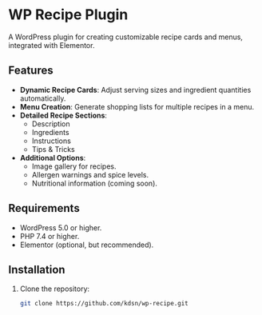 # WP Recipe Plugin

A WordPress plugin for creating customizable recipe cards and menus, integrated with Elementor.

## Features
- **Dynamic Recipe Cards**: Adjust serving sizes and ingredient quantities automatically.
- **Menu Creation**: Generate shopping lists for multiple recipes in a menu.
- **Detailed Recipe Sections**:
  - Description
  - Ingredients
  - Instructions
  - Tips & Tricks
- **Additional Options**:
  - Image gallery for recipes.
  - Allergen warnings and spice levels.
  - Nutritional information (coming soon).

## Requirements
- WordPress 5.0 or higher.
- PHP 7.4 or higher.
- Elementor (optional, but recommended).

## Installation
1. Clone the repository:
   ```bash
   git clone https://github.com/kdsn/wp-recipe.git
